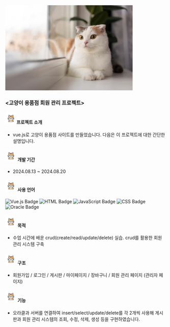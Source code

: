 <img src="mini_project/images/메인고양이1.jpg" width="400">


### <고양이 용품점 회원 관리 프로젝트>

#### <img src="mini_project/images/고양이아이콘.png" width="35">**프로젝트 소개**
- vue.js로 고양이 용품점 사이트를 만들었습니다. 다음은 이 프로젝트에 대한 간단한 설명입니다.

#### <img src="mini_project/images/고양이아이콘.png" width="35"> **개발 기간**
- 2024.08.13 ~ 2024.08.20

#### <img src="mini_project/images/고양이아이콘.png" width="35"> **사용 언어**
![Vue.js Badge](https://img.shields.io/badge/Vue.js-4FC08D?style=for-the-badge&logo=vue.js&logoColor=white)
![HTML Badge](https://img.shields.io/badge/HTML5-E34F26?style=for-the-badge&logo=html5&logoColor=white)
![JavaScript Badge](https://img.shields.io/badge/JavaScript-F7DF1E?style=for-the-badge&logo=javascript&logoColor=000000)
![CSS Badge](https://img.shields.io/badge/CSS3-1572B6?style=for-the-badge&logo=css3&logoColor=white)
![Oracle Badge](https://img.shields.io/badge/Oracle-F80000?style=for-the-badge&logo=oracle&logoColor=white)

  
#### <img src="mini_project/images/고양이아이콘.png" width="35"> **목적**
- 수업 시간에 배운 crud(create/read/update/delete) 실습. crud를 활용한 회원 관리 시스템 구축

#### <img src="mini_project/images/고양이아이콘.png" width="35"> **구조**
- 회원가입 / 로그인 / 게시판 / 마이페이지 / 장바구니 / 회원 관리 페이지 (관리자 페이지) 

#### <img src="mini_project/images/고양이아이콘.png" width="35"> **기능**
- 오라클과 서버를 연결하여 insert/select/update/delete를 각 2개씩 사용해 게시판과 회원 관리 시스템의 조회, 수정, 삭제, 생성 등을 구현하였습니다.
   

   
